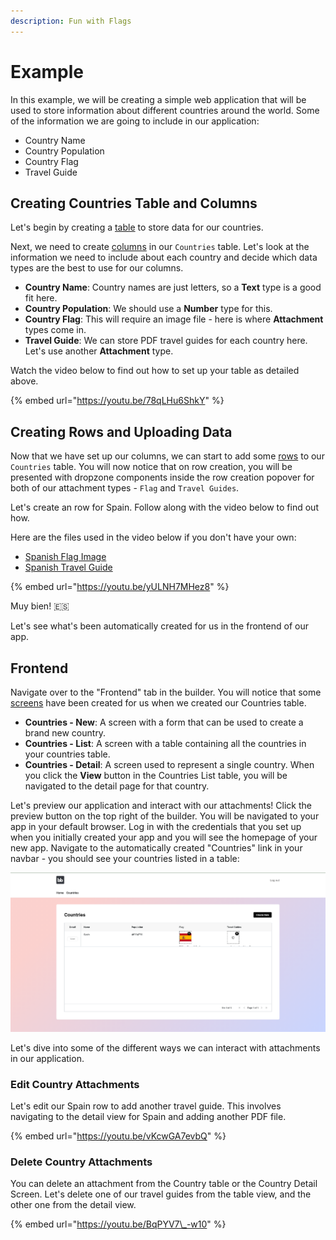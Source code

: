 ```yaml
---
description: Fun with Flags
---
```


# Example

In this example, we will be creating a simple web application that will be used to store information about different countries around the world. Some of the information we are going to include in our application:

* Country Name
* Country Population
* Country Flag
* Travel Guide

## Creating Countries Table and Columns

Let's begin by creating a [table](../../tables/) to store data for our countries.

Next, we need to create [columns](../../tables/columns.md) in our `Countries` table. Let's look at the information we need to include about each country and decide which data types are the best to use for our columns.

* **Country Name**: Country names are just letters, so a **Text** type is a good fit here.
* **Country Population**: We should use a **Number** type for this.
* **Country Flag**: This will require an image file - here is where **Attachment** types come in.
* **Travel Guide**: We can store PDF travel guides for each country here. Let's use another **Attachment** type.

Watch the video below to find out how to set up your table as detailed above.

{% embed url="https://youtu.be/78qLHu6ShkY" %}

## Creating Rows and Uploading Data

Now that we have set up our columns, we can start to add some [rows](../../tables/rows.md) to our `Countries` table. You will now notice that on row creation, you will be presented with dropzone components inside the row creation popover for both of our attachment types - `Flag` and `Travel Guides`.

Let's create an row for Spain. Follow along with the video below to find out how.

Here are the files used in the video below if you don't have your own:

* [Spanish Flag Image](https://upload.wikimedia.org/wikipedia/en/thumb/9/9a/Flag_of_Spain.svg/750px-Flag_of_Spain.svg.png)
* [Spanish Travel Guide](https://www.madeforspainandportugal.com/wp-content/uploads/2016/01/Spain-with-Made-for-Spain.pdf)

{% embed url="https://youtu.be/yULNH7MHez8" %}

Muy bien! 🇪🇸

Let's see what's been automatically created for us in the frontend of our app.

## Frontend

Navigate over to the "Frontend" tab in the builder. You will notice that some [screens](../../../design/screens.md) have been created for us when we created our Countries table.

* **Countries - New**: A screen with a form that can be used to create a brand new country.
* **Countries - List**: A screen with a table containing all the countries in your countries table.
* **Countries - Detail**: A screen used to represent a single country. When you click the **View** button in the Countries List table, you will be navigated to the detail page for that country.

Let's preview our application and interact with our attachments! Click the preview button on the top right of the builder. You will be navigated to your app in your default browser. Log in with the credentials that you set up when you initially created your app and you will see the homepage of your new app. Navigate to the automatically created "Countries" link in your navbar - you should see your countries listed in a table:

![](../../../.gitbook/assets/countries.png)

Let's dive into some of the different ways we can interact with attachments in our application.

### Edit Country Attachments

Let's edit our Spain row to add another travel guide. This involves navigating to the detail view for Spain and adding another PDF file.

{% embed url="https://youtu.be/vKcwGA7evbQ" %}

### Delete Country Attachments

You can delete an attachment from the Country table or the Country Detail Screen. Let's delete one of our travel guides from the table view, and the other one from the detail view.

{% embed url="https://youtu.be/BqPYV7\_-w10" %}

